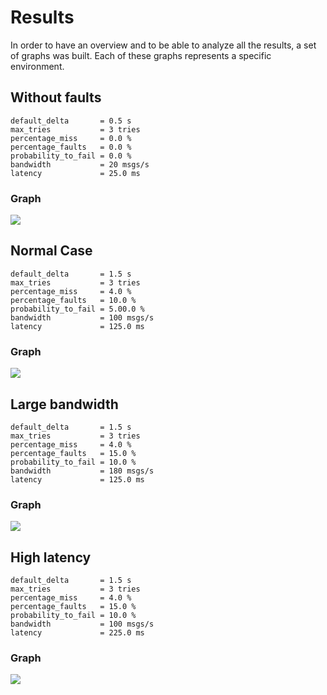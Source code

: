 # Results

In order to have an overview and to be able to analyze all the results, a set of graphs was built. Each of these graphs represents a specific environment.

## Without faults

```
default_delta       = 0.5 s
max_tries           = 3 tries
percentage_miss     = 0.0 %
percentage_faults   = 0.0 %
probability_to_fail = 0.0 %
bandwidth           = 20 msgs/s
latency             = 25.0 ms
```

### Graph

![](results/plot_1_without_faults.png)

<div style="page-break-after: always;"></div>

## Normal Case

```
default_delta       = 1.5 s
max_tries           = 3 tries
percentage_miss     = 4.0 %
percentage_faults   = 10.0 %
probability_to_fail = 5.00.0 %
bandwidth           = 100 msgs/s
latency             = 125.0 ms
```

### Graph

![](results/plot_2_normal_case.png)

<div style="page-break-after: always;"></div>

## Large bandwidth

```
default_delta       = 1.5 s
max_tries           = 3 tries
percentage_miss     = 4.0 %
percentage_faults   = 15.0 %
probability_to_fail = 10.0 %
bandwidth           = 180 msgs/s
latency             = 125.0 ms
```

### Graph

![](results/plot_3_large_bandwidth.png)

<div style="page-break-after: always;"></div>

## High latency

```
default_delta       = 1.5 s
max_tries           = 3 tries
percentage_miss     = 4.0 %
percentage_faults   = 15.0 %
probability_to_fail = 10.0 %
bandwidth           = 100 msgs/s
latency             = 225.0 ms
```

### Graph

![](results/plot_3_high_latency.png)
